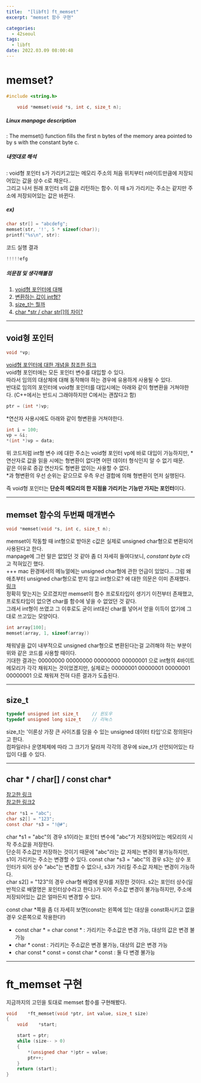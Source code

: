 ```yaml
---
title:  "[libft] ft_memset"
excerpt: "memset 함수 구현"

categories:
  - 42seoul
tags:
  - libft
date: 2022.03.09 08:00:48
---
```


# memset?

```c
#include <string.h>

    void *memset(void *s, int c, size_t n);
```

##### Linux manpage description    
:  The memset() function fills the first n bytes of the memory area pointed to by s with the constant byte c.    

##### 내멋대로 해석    
:  void형 포인터 s가 가리키고있는 메모리 주소의 처음 위치부터 n바이트만큼에 저장되어있는 값을 상수 c로 채운다..    
그리고 나서 원래 포인터 s의 값을 리턴하는 함수. 이 때 s가 가리키는 주소는 같지만 주소에 저장되어있는 값은 바뀐다.  

##### ex)    
```c
char str[] = "abcdefg";
memset(str, '!', 5 * sizeof(char));
printf("%s\n", str):
```
코드 실행 결과
```c
!!!!!efg
```

##### 의문점 및 생각해볼점    
1. [void형 포인터에 대해](#void형-포인터)    
2. [변환하는 값이 int형?](#memset-함수의-두번째-매개변수)    
3. [size_t는 뭘까](#size_t)    
4. [char *str / char str[]의 차이?](#char---char--const-char)

***

## void형 포인터
```c
void *vp;
```
[void형 포인터에 대한 개념을 참조한 링크](https://m.blog.naver.com/PostView.naver?isHttpsRedirect=true&blogId=cache798&logNo=130033365299)    
void형 포인터에는 모든 포인터 변수를 대입할 수 있다.    
따라서 임의의 대상체에 대해 동작해야 하는 경우에 유용하게 사용될 수 있다.    
반대로 임의의 포인터에 void형 포인터를 대입시에는 아래와 같이 형변환을 거쳐야한다. (C++에서는 반드시 그래야하지만 C에서는 괜찮다고 함)
```c
ptr = (int *)vp;
```
*연산자 사용시에도 아래와 같이 형변환을 거쳐야한다.
```c
int	i = 100;
vp = &i;
*(int *)vp = data;
```
위 코드처럼 int형 변수 i에 대한 주소는 void형 포인터 vp에 바로 대입이 가능하지만, *연산자로 값을 읽을 시에는 형변환이 없다면 어떤 데이터 형식인지 알 수 없기 때문.    
같은 이유로 증감 연산자도 형변환 없이는 사용할 수 없다.    
*과 형변환의 우선 순위는 같으므로 우측 우선 결합에 의해 형변환이 먼저 실행된다.    

즉 void형 포인터는 **단순히 메모리의 한 지점을 가리키는 기능만 가지는 포인터**이다.    

***

## memset 함수의 두번째 매개변수

```c
void *memset(void *s, int c, size_t n);
```
memset이 작동할 때 int형으로 받아온 c값은 실제로 unsigned char형으로 변환되어 사용된다고 한다.    
manpage에 그런 말은 없었던 것 같아 좀 더 자세히 들여다보니, *constant byte c*라고 적혀있긴 했다.    
+++ mac 환경에서의 메뉴얼에는 unsigned char형에 관한 언급이 있었다...
그럼 왜 애초부터 unsigned char형으로 받지 않고 int형으로? 에 대한 의문은 이미 존재했다. [링크](https://stackoverflow.com/questions/5919735/why-does-memset-take-an-int-instead-of-a-char)    
정확히 맞는지는 모르겠지만 memset이 함수 프로토타입이 생기기 이전부터 존재했고, 프로토타입이 없으면 char를 함수에 넣을 수 없었던 것 같다.    
그래서 int형이 쓰였고 그 이후로도 굳이 int대신 char를 넣어서 얻을 이득이 없기에 그대로 쓰고있는 모양이다.    

```c 
int array[100];
memset(array, 1, sizeof(array))
```
채워넣을 값이 내부적으로 unsigned char형으로 변환된다는걸 고려해야 하는 부분이 위와 같은 코드를 사용할 때이다.    
기대한 결과는 00000000 00000000 00000000 00000001 으로 int형의 4바이트 메모리가 각각 채워지는 것이었겠지만, 실제로는 00000001 00000001 00000001 00000001 으로 채워져 전혀 다른 결과가 도출된다.

***

## size_t

```c
typedef unsigned int size_t     // 윈도우
typedef unsigned long size_t    // 리눅스
```
size_t는 '이론상 가장 큰 사이즈를 담을 수 있는 unsigned 데이터 타입'으로 정의된다고 한다.    
컴파일러나 운영체제에 따라 그 크기가 달라져 각각의 경우에 size_t가 선언되어있는 타입이 다를 수 있다.

***

## char * / char[] / const char*

[참고한 링크](https://novlog.tistory.com/m/155)    
[참고한 링크2](https://80000coding.oopy.io/1c4da656-b2bf-4cd8-a8fa-8b70befa3e07)
```c
char *s1 = "abc";
char s2[] = "123";
const char *s3 = "!@#";
```
char *s1 = "abc"의 경우 s1이라는 포인터 변수에 "abc"가 저장되어있는 메모리의 시작 주소값을 저장한다.    
단순히 주소값만 저장하는 것이기 때문에 "abc"라는 값 자체는 변경이 불가능하지만, s1이 가리키는 주소는 변경할 수 있다.
const char *s3 = "abc"의 경우 s3는 상수 포인터가 되어 상수 "abc"는 변경할 수 없으나, s3가 가리킬 주소값 자체는 변경이 가능하다.    
char s2[] = "123"의 경우 char형 배열에 문자를 저장한 것이다. s2는 포인터 상수(일반적으로 배열명은 포인터상수라고 한다.)가 되어 주소값 변경이 불가능하지만, 주소에 저장되어있는 값은 얼마든지 변경할 수 있다.    

const char *쪽을 좀 더 자세히 보면(const는 왼쪽에 있는 대상을 const화시키고 없을 경우 오른쪽으로 작용한다!)    
* const char * = char const * : 가리키는 주소값은 변경 가능, 대상의 값은 변경 불가능    
* char * const : 가리키는 주소값은 변경 불가능, 대상의 값은 변경 가능    
* char const * const = const char * const : 둘 다 변경 불가능    

***

# ft_memset 구현

지금까지의 고민을 토대로 memset 함수를 구현해봤다.

```c
void	*ft_memset(void *ptr, int value, size_t size)
{
	void	*start;

	start = ptr;
	while (size-- > 0)
	{
		*(unsigned char *)ptr = value;
		ptr++;
	}
	return (start);
}
```
